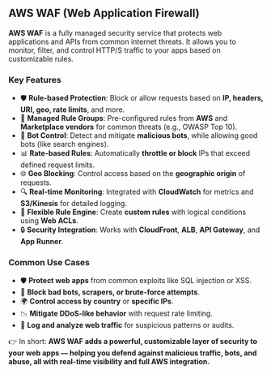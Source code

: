 ## AWS WAF (Web Application Firewall)

**AWS WAF** is a fully managed security service that protects web applications and APIs from common internet threats. It allows you to monitor, filter, and control HTTP/S traffic to your apps based on customizable rules.

### Key Features

* 🛡️ **Rule-based Protection**: Block or allow requests based on **IP, headers, URI, geo, rate limits**, and more.
* 🧠 **Managed Rule Groups**: Pre-configured rules from **AWS** and **Marketplace vendors** for common threats (e.g., OWASP Top 10).
* 🤖 **Bot Control**: Detect and mitigate **malicious bots**, while allowing good bots (like search engines).
* 📊 **Rate-based Rules**: Automatically **throttle or block** IPs that exceed defined request limits.
* 🌐 **Geo Blocking**: Control access based on the **geographic origin** of requests.
* 🔍 **Real-time Monitoring**: Integrated with **CloudWatch** for metrics and **S3/Kinesis** for detailed logging.
* 🔁 **Flexible Rule Engine**: Create **custom rules** with logical conditions using **Web ACLs**.
* 🔒 **Security Integration**: Works with **CloudFront**, **ALB**, **API Gateway**, and **App Runner**.

### Common Use Cases

* 🛡️ **Protect web apps** from common exploits like SQL injection or XSS.
* 🚫 **Block bad bots, scrapers, or brute-force attempts**.
* 🌍 **Control access by country** or **specific IPs**.
* 📉 **Mitigate DDoS-like behavior** with request rate limiting.
* 🔎 **Log and analyze web traffic** for suspicious patterns or audits.

👉 In short: **AWS WAF adds a powerful, customizable layer of security to your web apps — helping you defend against malicious traffic, bots, and abuse, all with real-time visibility and full AWS integration.**
